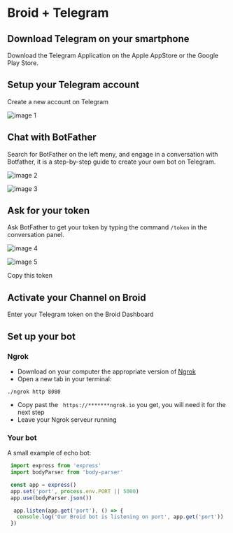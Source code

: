 # Broid + Telegram

## Download Telegram on your smartphone

Download the Telegram Application on the Apple AppStore or the Google Play Store.

## Setup your Telegram account

Create a new account on Telegram

![image 1](/images/integrations/Telegram/image1.png)

## Chat with BotFather

Search for BotFather on the left meny, and engage in a conversation with Botfather, it is a step-by-step guide to create your own bot on Telegram.

![image 2](/images/integrations/Telegram/image2.png)

![image 3](/images/integrations/Telegram/image3.png)


## Ask for your token

Ask BotFather to get your token by typing the command `/token` in the conversation panel.  

![image 4](/images/integrations/Telegram/image4.png)

![image 5](/images/integrations/Telegram/image5.png)

Copy this token 

## Activate your Channel on Broid

Enter your Telegram token on the Broid Dashboard

## Set up your bot

### Ngrok

* Download on your computer the appropriate version of [Ngrok](https://ngrok.com/download)
* Open a new tab in your terminal:
```
./ngrok http 8080
```
* Copy past the ``` https://*******ngrok.io``` you get, you will need it for the next step
* Leave your Ngrok serveur running

### Your bot

A small example of echo bot:

```javascript
 import express from 'express'
 import bodyParser from 'body-parser'

 const app = express()
 app.set('port', process.env.PORT || 5000)
 app.use(bodyParser.json())

  app.listen(app.get('port'), () => {
   console.log('Our Broid bot is listening on port', app.get('port'))
 })
```
